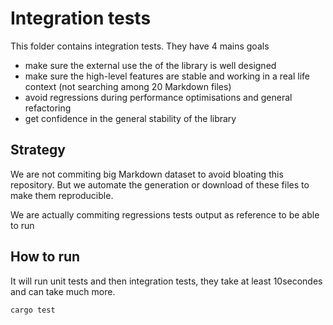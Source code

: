 # Integration tests

This folder contains integration tests. They have 4 mains goals
- make sure the external use the of the library is well designed
- make sure the high-level features are stable and working in a real life context (not searching among 20 Markdown files)
- avoid regressions during performance optimisations and general refactoring
- get confidence in the general stability of the library

## Strategy
We are not commiting big Markdown dataset to avoid bloating this repository. But we automate the generation or download of these files to make them reproducible.

We are actually commiting regressions tests output as reference to be able to run 

## How to run

It will run unit tests and then integration tests, they take at least 10secondes and can take much more.
```sh
cargo test
```
